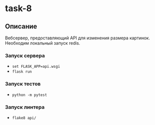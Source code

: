 # task-8

## Описание
Вебсервер, предоставляющий API для изменения размера картинок.
Необходим локальный запуск redis.

### Запуск сервера
* `set FLASK_APP=api.wsgi`
* `flask run`

### Запуск тестов
* `python -m pytest`

### Запуск линтера
* `flake8 api/`